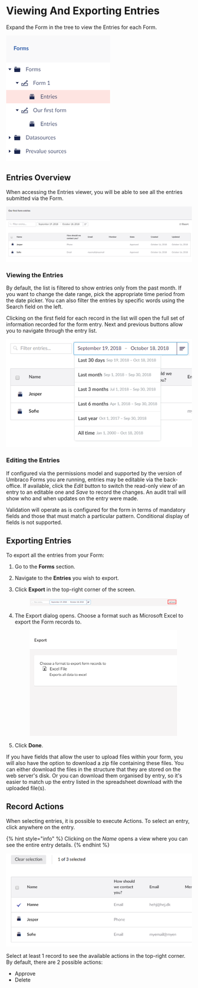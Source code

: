 # Viewing And Exporting Entries

Expand the Form in the tree to view the Entries for each Form.

![Tree](../../../11/umbraco-forms/editor/images/tree.png)

## Entries Overview

When accessing the Entries viewer, you will be able to see all the entries submitted via the Form.

![Entries viewer](../../../11/umbraco-forms/editor/images/EntriesViewer.png)

### Viewing the Entries

By default, the list is filtered to show entries only from the past month. If you want to change the date range, pick the appropriate time period from the date picker. You can also filter the entries by specific words using the Search field on the left.

Clicking on the first field for each record in the list will open the full set of information recorded for the form entry. Next and previous buttons allow you to navigate through the entry list.

![Filter](../../../11/umbraco-forms/editor/images/Filter.png)

### Editing the Entries

If configured via the permissions model and supported by the version of Umbraco Forms you are running, entries may be editable via the back-office. If available, click the _Edit_ button to switch the read-only view of an entry to an editable one and _Save_ to record the changes. An audit trail will show who and when updates on the entry were made.

Validation will operate as is configured for the form in terms of mandatory fields and those that must match a particular pattern. Conditional display of fields is not supported.

## Exporting Entries

To export all the entries from your Form:

1. Go to the **Forms** section.
2. Navigate to the **Entries** you wish to export.
3.  Click **Export** in the top-right corner of the screen.

    <figure><img src="../../../11/umbraco-forms/editor/images/Export.png" alt=""><figcaption></figcaption></figure>
4.  The Export dialog opens. Choose a format such as Microsoft Excel to export the Form records to.

    <figure><img src="../../../11/umbraco-forms/editor/images/ExportAllDialog.png" alt=""><figcaption></figcaption></figure>
5. Click **Done**.

If you have fields that allow the user to upload files within your form, you will also have the option to download a zip file containing these files. You can either download the files in the structure that they are stored on the web server's disk. Or you can download them organised by entry, so it's easier to match up the entry listed in the spreadsheet download with the uploaded file(s).

## Record Actions

When selecting entries, it is possible to execute Actions. To select an entry, click anywhere on the entry.

{% hint style="info" %}
Clicking on the _Name_ opens a view where you can see the entire entry details.
{% endhint %}

![Record bulk actions](../../../11/umbraco-forms/editor/images/BulkActions.png)

Select at least 1 record to see the available actions in the top-right corner. By default, there are 2 possible actions:

* Approve
* Delete
